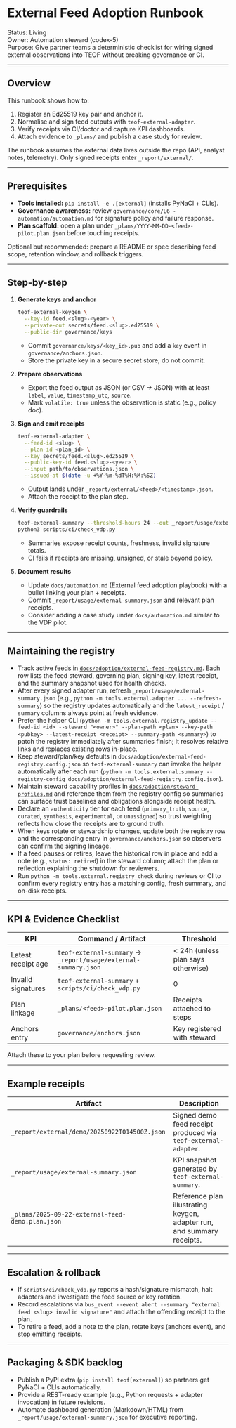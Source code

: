 # External Feed Adoption Runbook

Status: Living  
Owner: Automation steward (codex-5)  
Purpose: Give partner teams a deterministic checklist for wiring signed external observations into TEOF without breaking governance or CI.

---

## Overview

This runbook shows how to:

1. Register an Ed25519 key pair and anchor it.
2. Normalise and sign feed outputs with `teof-external-adapter`.
3. Verify receipts via CI/doctor and capture KPI dashboards.
4. Attach evidence to `_plans/` and publish a case study for review.

The runbook assumes the external data lives outside the repo (API, analyst notes, telemetry). Only signed receipts enter `_report/external/`.

---

## Prerequisites

- **Tools installed:** `pip install -e .[external]` (installs PyNaCl + CLIs).
- **Governance awareness:** review `governance/core/L6 - automation/automation.md` for signature policy and failure response.
- **Plan scaffold:** open a plan under `_plans/YYYY-MM-DD-<feed>-pilot.plan.json` before touching receipts.

Optional but recommended: prepare a README or spec describing feed scope, retention window, and rollback triggers.

---

## Step-by-step

1. **Generate keys and anchor**
   ```bash
   teof-external-keygen \
     --key-id feed.<slug>-<year> \
     --private-out secrets/feed.<slug>.ed25519 \
     --public-dir governance/keys
   ```
   - Commit `governance/keys/<key_id>.pub` and add a `key` event in `governance/anchors.json`.
   - Store the private key in a secure secret store; do not commit.

2. **Prepare observations**
   - Export the feed output as JSON (or CSV → JSON) with at least `label`, `value`, `timestamp_utc`, `source`.
   - Mark `volatile: true` unless the observation is static (e.g., policy doc).

3. **Sign and emit receipts**
   ```bash
   teof-external-adapter \
     --feed-id <slug> \
     --plan-id <plan_id> \
     --key secrets/feed.<slug>.ed25519 \
     --public-key-id feed.<slug>-<year> \
     --input path/to/observations.json \
     --issued-at $(date -u +%Y-%m-%dT%H:%M:%SZ)
   ```
   - Output lands under `_report/external/<feed>/<timestamp>.json`.
   - Attach the receipt to the plan step.

4. **Verify guardrails**
   ```bash
   teof-external-summary --threshold-hours 24 --out _report/usage/external-summary.json
   python3 scripts/ci/check_vdp.py
   ```
   - Summaries expose receipt counts, freshness, invalid signature totals.
   - CI fails if receipts are missing, unsigned, or stale beyond policy.

5. **Document results**
   - Update `docs/automation.md` (External feed adoption playbook) with a bullet linking your plan + receipts.
   - Commit `_report/usage/external-summary.json` and relevant plan receipts.
   - Consider adding a case study under `docs/automation.md` similar to the VDP pilot.

---

## Maintaining the registry

- Track active feeds in [`docs/adoption/external-feed-registry.md`](external-feed-registry.md). Each row lists the feed steward, governing plan, signing key, latest receipt, and the summary snapshot used for health checks.
- After every signed adapter run, refresh `_report/usage/external-summary.json` (e.g., `python -m tools.external.adapter ... --refresh-summary`) so the registry updates automatically and the `latest_receipt` / `summary` columns always point at fresh evidence.
- Prefer the helper CLI (`python -m tools.external.registry_update --feed-id <id> --steward "<owner>" --plan-path <plan> --key-path <pubkey> --latest-receipt <receipt> --summary-path <summary>`) to patch the registry immediately after summaries finish; it resolves relative links and replaces existing rows in-place.
- Keep steward/plan/key defaults in `docs/adoption/external-feed-registry.config.json` so `teof-external-summary` can invoke the helper automatically after each run (`python -m tools.external.summary --registry-config docs/adoption/external-feed-registry.config.json`).
- Maintain steward capability profiles in [`docs/adoption/steward-profiles.md`](steward-profiles.md) and reference them from the registry config so summaries can surface trust baselines and obligations alongside receipt health.
- Declare an `authenticity` tier for each feed (`primary_truth`, `source`, `curated`, `synthesis`, `experimental`, or `unassigned`) so trust weighting reflects how close the receipts are to ground truth.
- When keys rotate or stewardship changes, update both the registry row and the corresponding entry in `governance/anchors.json` so observers can confirm the signing lineage.
- If a feed pauses or retires, leave the historical row in place and add a note (e.g., `status: retired`) in the steward column; attach the plan or reflection explaining the shutdown for reviewers.
- Run `python -m tools.external.registry_check` during reviews or CI to confirm every registry entry has a matching config, fresh summary, and on-disk receipts.

---

## KPI & Evidence Checklist

| KPI | Command / Artifact | Threshold |
| --- | --- | --- |
| Latest receipt age | `teof-external-summary` → `_report/usage/external-summary.json` | < 24h (unless plan says otherwise) |
| Invalid signatures | `teof-external-summary` + `scripts/ci/check_vdp.py` | 0 |
| Plan linkage | `_plans/<feed>-pilot.plan.json` | Receipts attached to steps |
| Anchors entry | `governance/anchors.json` | Key registered with steward |

Attach these to your plan before requesting review.

---

## Example receipts

| Artifact | Description |
| --- | --- |
| `_report/external/demo/20250922T014500Z.json` | Signed demo feed receipt produced via `teof-external-adapter`. |
| `_report/usage/external-summary.json` | KPI snapshot generated by `teof-external-summary`. |
| `_plans/2025-09-22-external-feed-demo.plan.json` | Reference plan illustrating keygen, adapter run, and summary receipts. |

---

## Escalation & rollback

- If `scripts/ci/check_vdp.py` reports a hash/signature mismatch, halt adapters and investigate the feed source or key rotation.
- Record escalations via `bus_event --event alert --summary "external feed <slug> invalid signature"` and attach the offending receipt to the plan.
- To retire a feed, add a note to the plan, rotate keys (anchors event), and stop emitting receipts.

---

## Packaging & SDK backlog

- Publish a PyPI extra (`pip install teof[external]`) so partners get PyNaCl + CLIs automatically.
- Provide a REST-ready example (e.g., Python requests + adapter invocation) in future revisions.
- Automate dashboard generation (Markdown/HTML) from `_report/usage/external-summary.json` for executive reporting.
